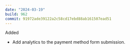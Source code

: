 ```yaml
---
date: "2024-03-19"
build: 962
commit: 91972ade39122a2c58cd17ebd88ab161507ead51
---
```


Added
- Add analytics to the payment method form submission.
